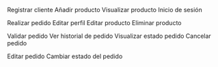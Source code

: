 Registrar cliente
Añadir producto
Visualizar producto
Inicio de sesión

Realizar pedido
Editar perfil
Editar producto
Eliminar producto

Validar pedido
Ver historial de pedido
Visualizar estado pedido
Cancelar pedido


Editar pedido
Cambiar estado del pedido
